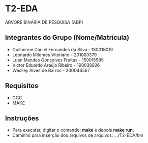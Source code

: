 # T2-EDA
ÁRVORE BINÁRIA DE PESQUISA (ABP)
## Integrantes do Grupo (Nome/Matrícula)
- Guilherme Daniel Fernandes da Silva - 180018019
- Leonardo Milomes Vitoriano - 201000379
- Luan Mendes Gonçalves Freitas - 150015585
- Victor Eduardo Araújo Ribeiro - 190038926
- Weslley Alves de Barros - 200044567
## Requisitos
- GCC 
- MAKE
## Instruções
- Para executar, digitar o comando: <b>make</b> e depois <b>make run</b>.
- Caminho para inserção dos arquivos de arquivos: .../T2-EDA/bin




